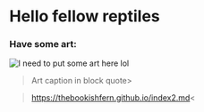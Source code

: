 # Hello fellow reptiles 

### Have some art:
![I need to put some art here lol](artlinkgoeshere)

>Art caption in block quote>


>https://thebookishfern.github.io/index2.md<
